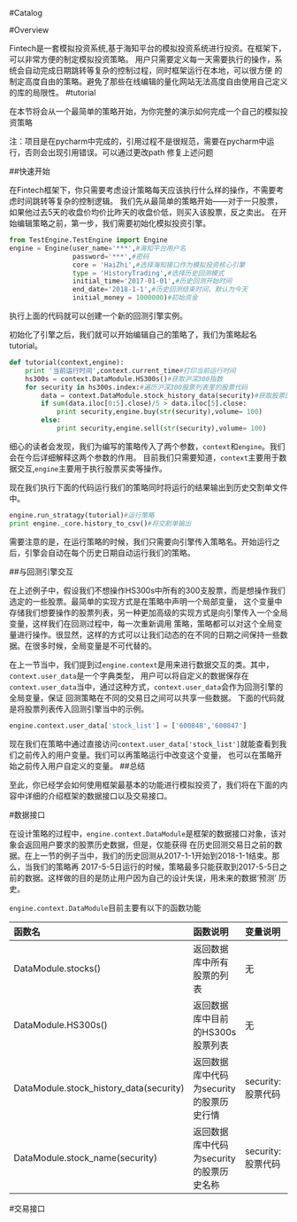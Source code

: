 #Catalog

#Overview

Fintech是一套模拟投资系统,基于海知平台的模拟投资系统进行投资。在框架下，可以非常方便的制定模拟投资策略。
用户只需要定义每一天需要执行的操作，系统会自动完成日期跳转等复杂的控制过程，同时框架运行在本地，可以很方便
的制定高度自由的策略。避免了那些在线编辑的量化网站无法高度自由使用自己定义的库的局限性。
#tutorial

在本节将会从一个最简单的策略开始，为你完整的演示如何完成一个自己的模拟投资策略

注：项目是在pycharm中完成的，引用过程不是很规范，需要在pycharm中运行，否则会出现引用错误。可以通过更改path
修复上述问题

##快速开始

在Fintech框架下，你只需要考虑设计策略每天应该执行什么样的操作，不需要考虑时间跳转等复杂的控制逻辑。
我们先从最简单的策略开始——对于一只股票，如果他过去5天的收盘价均价比昨天的收盘价低，则买入该股票，反之卖出。
在开始编辑策略之前，第一步，我们需要初始化模拟投资引擎。
```python
from TestEngine.TestEngine import Engine
engine = Engine(user_name='***',#海知平台用户名
                password='***',#密码
                core = 'HaiZhi',#选择海知接口作为模拟投资核心引擎
                type = 'HistoryTrading',#选择历史回测模式
                initial_time='2017-01-01',#历史回测开始时间
                end_date='2018-1-1',#历史回测结束时间，默认为今天
                initial_money = 1000000)#初始资金
```
执行上面的代码就可以创建一个新的回测引擎实例。

初始化了引擎之后，我们就可以开始编辑自己的策略了，我们为策略起名tutorial。
```python
def tutorial(context,engine):
    print '当前运行时间',context.current_time#打印当前运行时间
    hs300s = context.DataModule.HS300s()#获取沪深300指数
    for security in hs300s.index:#遍历沪深300股票列表里的股票代码
        data = context.DataModule.stock_history_data(security)#获取股票历史交易数据
        if sum(data.iloc[0:5].close)/5 > data.iloc[5].close:
            print security,engine.buy(str(security),volume= 100)
        else:
            print security,engine.sell(str(security),volume= 100)
```
细心的读者会发现，我们为编写的策略传入了两个参数，`context`和`engine`。我们会在今后详细解释这两个参数的作用。
目前我们只需要知道，`context`主要用于数据交互,`engine`主要用于执行股票买卖等操作。

现在我们执行下面的代码运行我们的策略同时将运行的结果输出到历史交割单文件中。
```python
engine.run_stratagy(tutorial)#运行策略
print engine._core.history_to_csv()#将交割单输出
```
需要注意的是，在运行策略的时候，我们只需要向引擎传入策略名。开始运行之后，引擎会自动在每个历史日期自动运行我们的策略。


##与回测引擎交互

在上述例子中，假设我们不想操作HS300s中所有的300支股票，而是想操作我们选定的一些股票。最简单的实现方式是在策略中声明一个局部变量，
这个变量中存储我们想要操作的股票列表，另一种更加高级的实现方式是向引擎传入一个全局变量，这样我们在回测过程中，每一次重新调用
策略，策略都可以对这个全局变量进行操作。很显然，这样的方式可以让我们动态的在不同的日期之间保持一些数据。在很多时候，全局变量是不可代替的。

在上一节当中，我们提到过`engine.context`是用来进行数据交互的类。其中，`context.user_data`是一个字典类型，
用户可以将自定义的数据保存在`context.user_data`当中，通过这种方式，`context.user_data`会作为回测引擎的全局变量，保证
回测策略在不同的交易日之间可以共享一些数据。
下面的代码就是将股票列表传入回测引擎当中的示例。
```python
engine.context.user_data['stock_list'] = ['600848','600847']
```
现在我们在策略中通过直接访问`context.user_data['stock_list']`就能查看到我们之前传入的用户变量。我们可以再策略运行中改变这个变量，
也可以在策略开始之前传入用户自定义的变量。
##总结

至此，你已经学会如何使用框架最基本的功能进行模拟投资了，我们将在下面的内容中详细的介绍框架的数据接口以及交易接口。

#数据接口

在设计策略的过程中，`engine.context.DataModule`是框架的数据接口对象，该对象会返回用户要求的股票历史数据，但是，仅能获得
在历史回测交易日之前的数据。在上一节的例子当中，我们的历史回测从2017-1-1开始到2018-1-1结束。那么，当我们的策略再
2017-5-5日运行的时候，策略最多只能获取到2017-5-5日之前的数据。这样做的目的是防止用户因为自己的设计失误，用未来的数据‘预测’
历史。

`engine.context.DataModule`目前主要有以下的函数功能

函数名|函数说明|变量说明|
:-----|:-----|:-----|
DataModule.stocks()|返回数据库中所有股票的列表|无|
DataModule.HS300s()|返回数据库中目前的HS300s股票列表|无
DataModule.stock_history_data(security)|返回数据库中代码为security的股票历史行情|security:股票代码
DataModule.stock_name(security)|返回数据库中代码为security的股票历史名称|security:股票代码

#交易接口

